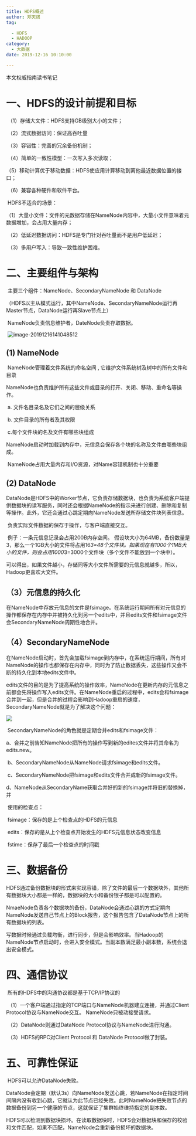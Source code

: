 ```yaml
---
title: HDFS概述
author: 郑天祺
tag:

  - HDFS
  - HADOOP
category:
  - 大数据
date: 2019-12-16 10:10:00

---
```


本文权威指南读书笔记

# 一、HDFS的设计前提和目标

​	（1）存储大文件：HDFS支持GB级别大小的文件；

​	（2）流式数据访问：保证高吞吐量

​	（3）容错性：完善的冗余备份机制；

​	（4）简单的一致性模型：一次写入多次读取；

​	（5）移动计算优于移动数据：HDFS使应用计算移动到离他最近数据位置的接口；

​	（6）兼容各种硬件和软件平台。

​	HDFS不适合的场景：

​	（1）大量小文件：文件的元数据存储在NameNode内容中，大量小文件意味着元数据增加，会占用大量内存；

​	（2）低延迟数据访问：HDFS是专门针对吞吐量而不是用户低延迟；

​	（3）多用户写入：导致一致性维护困难。

# 二、主要组件与架构

​	主要三个组件：NameNode、SecondaryNameNode 和 DataNode

​	（HDFS以主从模式运行，其中NameNode、SecondaryNameNode运行再Master节点，DataNode运行再Slave节点上）

​	NameNode负责信息维护者，DateNode负责存取数据。

​	![image-20191216141048512](/assets/images/hdfs.png)

## (1) NameNode

​	NameNode管理着文件系统的命名空间 , 它维护文件系统树及树中的所有文件和目录

​	NameNode也负责维护所有这些文件或目录的打开、关闭、移动、重命名等操作。

​		a. 文件名目录名及它们之间的层级关系

​		b. 文件目录的所有者及其权限

​		c.每个文件块的名及文件有哪些块组成

​	NameNode启动时加载到内存中，元信息会保存各个块的名称及文件由哪些块组成。

​	NameNode占用大量内存和I/O资源，对Name容错机制也十分重要

## (2) DataNode

​	DataNode是HDFS中的Worker节点，它负责存储数据块，也负责为系统客户端提供数据块的读写服务，同时还会根据NameNode的指示来进行创建、删除和复制等操作。此外，它还会通过心跳定期向NameNode发送所存储文件块列表信息。

​	负责实际文件数据的保存于操作，与客户端直接交互。

​	例子：一条元信息记录会占用200B内存空间。 假设块大小为64MB，备份数量是3，那么一个1GB大小的文件将占用16*3=48个文件块。如果现在有1000个1MB大小的文件，则会占用1000*3=3000个文件块（多个文件不能放到一个块中）。

​	可以得出，如果文件越小，存储同等大小文件所需要的元信息就越多，所以，Hadoop更喜欢大文件。

## （3）元信息的持久化

​	在NameNode中存放元信息的文件是fsimage。在系统运行期间所有对元信息的操作都保存在内存中并被持久化到另一个edits中，并且edits文件和fsimage文件会SecondaryNameNode周期性地合并。

## （4）SecondaryNameNode

​	在NameNode启动时，首先会加载fsimage到内存中，在系统运行期间，所有对NameNode的操作也都保存在内存中，同时为了防止数据丢失，这些操作又会不断的持久化到本地edits文件中。

​	edits文件的目的是为了提高系统的操作效率，NameNode在更新内存的元信息之前都会先将操作写入edits文件。在NameNode重启的过程中，edits会和fsimage合并到一起，但是合并的过程会影响到Hadoop重启的速度，SecondaryNameNode就是为了解决这个问题：

![](/assets/images/secondaryNameNode.jpg)

​	SecondaryNameNode的角色就是定期合并edits和fsimage文件：

​	a、合并之前告知NameNode把所有的操作写到新的edites文件并将其命名为edits.new。

​	b、SecondaryNameNode从NameNode请求fsimage和edits文件。

​	c、SecondaryNameNode把fsimage和edits文件合并成新的fsimage文件。

​	d、NameNode从SecondaryName获取合并好的新的fsimage并将旧的替换掉，并

​	使用的检查点：

​		fsimage：保存的是上个检查点的HDFS的元信息

​		edits：保存的是从上个检查点开始发生的HDFS元信息状态改变信息

​		fstime：保存了最后一个检查点的时间戳

# 三、数据备份

​	HDFS通过备份数据块的形式来实现容错，除了文件的最后一个数据块外，其他所有数据块大小都是一样的，数据块的大小和备份银子都是可以配置的。

​	NmaeNode负责各个数据块的备份，DataNode会通过心跳的方式定期向NameNode发送自己节点上的Block报告，这个报告包含了DataNode节点上的所有数据块的列表。

​	写数据时候通过负载均衡，进行同步，但是会影响效率。当Hadoop的NameNode节点启动时，会进入安全模式。当副本数满足最小副本数，系统会退出安全模式。

# 四、通信协议

​	所有的HDFS中的沟通协议都是基于TCP/IP协议的

​	（1）一个客户端通过指定的TCP端口与NameNode机器建立连接，并通过Client Protocol协议与NameNode交互。 NameNode只被动接受请求。

​	（2）DataNode则通过DataNode Protocol协议与NameNode进行沟通。

​	（3）HDFS的RPC对Client Protocol 和 DataNode Protocol做了封装。

# 五、可靠性保证

​	HDFS可以允许DataNode失败。

​	DataNode会定期（默认3s）向NameNode发送心跳，若NameNode在指定时间间隔内没有收到心跳，它就认为此节点已经失败。此时NameNode把失败节点的数据备份到另一个健康的节点，这就保证了集群始终维持指定的副本数。

​	HDFS可以检测到数据块损坏。在读取数据块时，HDFS会对数据块和保存的校验和文件匹配，如果不匹配，NameNode会重新备份损坏的数据块。